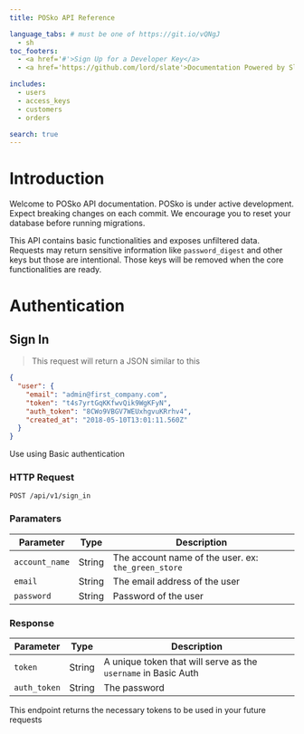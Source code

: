 ```yaml
---
title: POSko API Reference

language_tabs: # must be one of https://git.io/vQNgJ
  - sh
toc_footers:
  - <a href='#'>Sign Up for a Developer Key</a>
  - <a href='https://github.com/lord/slate'>Documentation Powered by Slate</a>

includes:
  - users
  - access_keys
  - customers
  - orders

search: true
---
```


# Introduction

Welcome to POSko API documentation. POSko is under active development. Expect
breaking changes on each commit. We encourage you to reset your database before
running migrations.

This API contains basic functionalities and exposes unfiltered data. Requests may
return sensitive information like ```password_digest``` and other keys but those
are intentional. Those keys will be removed when the core functionalities are ready.

# Authentication

## Sign In

> This request will return a JSON similar to this

```json
{
  "user": {
    "email": "admin@first_company.com",
    "token": "t4s7yrtGqKKfwvQik9WgKFyN",
    "auth_token": "8CWo9VBGV7WEUxhgvuKRrhv4",
    "created_at": "2018-05-10T13:01:11.560Z"
  }
}
```
Use using Basic authentication

### HTTP Request


`POST /api/v1/sign_in`

### Paramaters


Parameter | Type    | Description
--------- | ------- | -----------
`account_name` | String  | The account name of the user. ex: ```the_green_store```
`email`        | String  | The email address of the user
`password`     | String  | Password of the user


### Response

Parameter | Type    | Description
--------- | ------- | -----------
`token`       | String  | A unique token that will serve as the `username` in Basic Auth
`auth_token`  | String  | The password



This endpoint returns the necessary tokens to be used in your future requests
